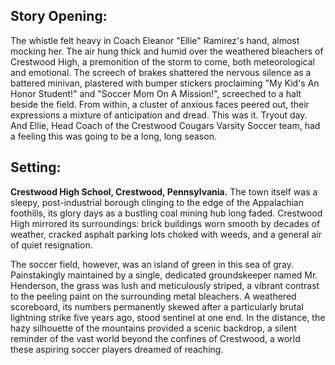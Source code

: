 ## Story Opening:

The whistle felt heavy in Coach Eleanor "Ellie" Ramirez's hand, almost mocking her. The air hung thick and humid over the weathered bleachers of Crestwood High, a premonition of the storm to come, both meteorological and emotional. The screech of brakes shattered the nervous silence as a battered minivan, plastered with bumper stickers proclaiming "My Kid's An Honor Student!" and "Soccer Mom On A Mission!", screeched to a halt beside the field. From within, a cluster of anxious faces peered out, their expressions a mixture of anticipation and dread. This was it. Tryout day. And Ellie, Head Coach of the Crestwood Cougars Varsity Soccer team, had a feeling this was going to be a long, long season.

## Setting:

**Crestwood High School, Crestwood, Pennsylvania.** The town itself was a sleepy, post-industrial borough clinging to the edge of the Appalachian foothills, its glory days as a bustling coal mining hub long faded. Crestwood High mirrored its surroundings: brick buildings worn smooth by decades of weather, cracked asphalt parking lots choked with weeds, and a general air of quiet resignation.

The soccer field, however, was an island of green in this sea of gray. Painstakingly maintained by a single, dedicated groundskeeper named Mr. Henderson, the grass was lush and meticulously striped, a vibrant contrast to the peeling paint on the surrounding metal bleachers. A weathered scoreboard, its numbers permanently skewed after a particularly brutal lightning strike five years ago, stood sentinel at one end. In the distance, the hazy silhouette of the mountains provided a scenic backdrop, a silent reminder of the vast world beyond the confines of Crestwood, a world these aspiring soccer players dreamed of reaching.
